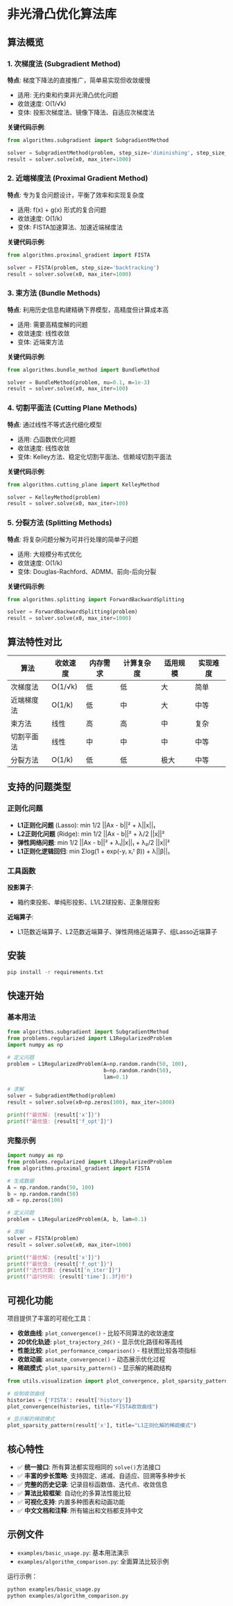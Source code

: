 # 非光滑凸优化算法库

## 算法概览

### 1. 次梯度法 (Subgradient Method)

**特点**: 梯度下降法的直接推广，简单易实现但收敛缓慢

- 适用: 无约束和约束非光滑凸优化问题
- 收敛速度: O(1/√k)
- 变体: 投影次梯度法、镜像下降法、自适应次梯度法

**关键代码示例**:

```python
from algorithms.subgradient import SubgradientMethod

solver = SubgradientMethod(problem, step_size='diminishing', step_size_param=1.0)
result = solver.solve(x0, max_iter=1000)
```

### 2. 近端梯度法 (Proximal Gradient Method)

**特点**: 专为复合问题设计，平衡了效率和实现复杂度

- 适用: f(x) + g(x) 形式的复合问题
- 收敛速度: O(1/k)
- 变体: FISTA加速算法、加速近端梯度法

**关键代码示例**:

```python
from algorithms.proximal_gradient import FISTA

solver = FISTA(problem, step_size='backtracking')
result = solver.solve(x0, max_iter=1000)
```

### 3. 束方法 (Bundle Methods)

**特点**: 利用历史信息构建精确下界模型，高精度但计算成本高

- 适用: 需要高精度解的问题
- 收敛速度: 线性收敛
- 变体: 近端束方法

**关键代码示例**:

```python
from algorithms.bundle_method import BundleMethod

solver = BundleMethod(problem, nu=0.1, m=1e-3)
result = solver.solve(x0, max_iter=100)
```

### 4. 切割平面法 (Cutting Plane Methods)

**特点**: 通过线性不等式迭代细化模型

- 适用: 凸函数优化问题
- 收敛速度: 线性收敛
- 变体: Kelley方法、稳定化切割平面法、信赖域切割平面法

**关键代码示例**:

```python
from algorithms.cutting_plane import KelleyMethod

solver = KelleyMethod(problem)
result = solver.solve(x0, max_iter=100)
```

### 5. 分裂方法 (Splitting Methods)

**特点**: 将复杂问题分解为可并行处理的简单子问题

- 适用: 大规模分布式优化
- 收敛速度: O(1/k)
- 变体: Douglas-Rachford、ADMM、前向-后向分裂

**关键代码示例**:

```python
from algorithms.splitting import ForwardBackwardSplitting

solver = ForwardBackwardSplitting(problem)
result = solver.solve(x0, max_iter=1000)
```

## 算法特性对比

| 算法       | 收敛速度 | 内存需求 | 计算复杂度 | 适用规模 | 实现难度 |
| ---------- | -------- | -------- | ---------- | -------- | -------- |
| 次梯度法   | O(1/√k) | 低       | 低         | 大       | 简单     |
| 近端梯度法 | O(1/k)   | 低       | 中         | 大       | 中等     |
| 束方法     | 线性     | 高       | 高         | 中       | 复杂     |
| 切割平面法 | 线性     | 中       | 中         | 中       | 中等     |
| 分裂方法   | O(1/k)   | 低       | 低         | 极大     | 中等     |

## 支持的问题类型

### 正则化问题

- **L1正则化问题** (Lasso): min 1/2 ||Ax - b||² + λ||x||₁
- **L2正则化问题** (Ridge): min 1/2 ||Ax - b||² + λ/2 ||x||²
- **弹性网络问题**: min 1/2 ||Ax - b||² + λ₁||x||₁ + λ₂/2 ||x||²
- **L1正则化逻辑回归**: min Σlog(1 + exp(-yᵢ xᵢᵀ β)) + λ||β||₁

### 工具函数

**投影算子**:

- 箱约束投影、单纯形投影、L1/L2球投影、正象限投影

**近端算子**:

- L1范数近端算子、L2范数近端算子、弹性网络近端算子、组Lasso近端算子

## 安装

```bash
pip install -r requirements.txt
```

## 快速开始

### 基本用法

```python
from algorithms.subgradient import SubgradientMethod
from problems.regularized import L1RegularizedProblem
import numpy as np

# 定义问题
problem = L1RegularizedProblem(A=np.random.randn(50, 100), 
                               b=np.random.randn(50), 
                               lam=0.1)

# 求解
solver = SubgradientMethod(problem)
result = solver.solve(x0=np.zeros(100), max_iter=1000)

print(f"最优解: {result['x']}")
print(f"最优值: {result['f_opt']}")
```

### 完整示例

```python
import numpy as np
from problems.regularized import L1RegularizedProblem
from algorithms.proximal_gradient import FISTA

# 生成数据
A = np.random.randn(50, 100)
b = np.random.randn(50)
x0 = np.zeros(100)

# 定义问题
problem = L1RegularizedProblem(A, b, lam=0.1)

# 求解
solver = FISTA(problem)
result = solver.solve(x0, max_iter=1000)

print(f"最优解: {result['x']}")
print(f"最优值: {result['f_opt']}")
print(f"迭代次数: {result['n_iter']}")
print(f"运行时间: {result['time']:.3f}秒")
```

## 可视化功能

项目提供了丰富的可视化工具：

- **收敛曲线**: `plot_convergence()` - 比较不同算法的收敛速度
- **2D优化轨迹**: `plot_trajectory_2d()` - 显示优化路径和等高线
- **性能比较**: `plot_performance_comparison()` - 柱状图比较各项指标
- **收敛动画**: `animate_convergence()` - 动态展示优化过程
- **稀疏模式**: `plot_sparsity_pattern()` - 显示解的稀疏结构

```python
from utils.visualization import plot_convergence, plot_sparsity_pattern

# 绘制收敛曲线
histories = {'FISTA': result['history']}
plot_convergence(histories, title="FISTA收敛曲线")

# 显示解的稀疏模式
plot_sparsity_pattern(result['x'], title="L1正则化解的稀疏模式")
```

## 核心特性

- ✅ **统一接口**: 所有算法都实现相同的 `solve()`方法接口
- ✅ **丰富的步长策略**: 支持固定、递减、自适应、回溯等多种步长
- ✅ **完整的历史记录**: 记录目标函数值、迭代点、收敛信息
- ✅ **算法比较框架**: 自动化的多算法性能比较
- ✅ **可视化支持**: 内置多种图表和动画功能
- ✅ **中文文档和注释**: 所有输出和文档都支持中文

## 示例文件

- `examples/basic_usage.py`: 基本用法演示
- `examples/algorithm_comparison.py`: 全面算法比较示例

运行示例：

```bash
python examples/basic_usage.py
python examples/algorithm_comparison.py
```
